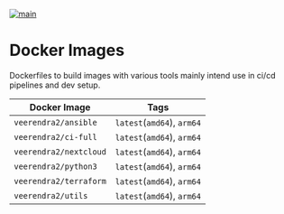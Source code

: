 [![main](https://github.com/veerendra2/docker-images/actions/workflows/main.yml/badge.svg)](https://github.com/veerendra2/docker-images/actions/workflows/main.yml)

# Docker Images
Dockerfiles to build images with various tools mainly intend use in ci/cd pipelines and dev setup.

| Docker Image           | Tags                       |
| ---------------------- | -------------------------- |
| `veerendra2/ansible`   | `latest`(`amd64`), `arm64` |
| `veerendra2/ci-full`   | `latest`(`amd64`), `arm64` |
| `veerendra2/nextcloud` | `latest`(`amd64`), `arm64` |
| `veerendra2/python3`   | `latest`(`amd64`), `arm64` |
| `veerendra2/terraform` | `latest`(`amd64`), `arm64` |
| `veerendra2/utils`     | `latest`(`amd64`), `arm64` |
